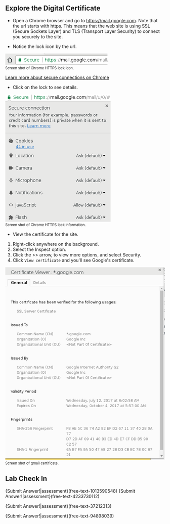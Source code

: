 

## Explore the Digital Certificate
 - Open a Chrome browser and go to https://mail.google.com.
Note that the url starts with https. This means that the web site is using SSL (Secure Sockets Layer) and TLS (Transport Layer Security) to connect you securely to the site.

 - Notice the lock icon by the url. 
<figure class="snippetimg" style="margin:0; width:100%">
  <img src=".guides/img/https-lock-icon.png">
  <figcaption style="font-size: 0.8em; text-align: left;">  Screen shot of Chrome HTTPS lock icon.  
</figure>



[Learn more about secure connections on Chrome](https://support.google.com/chrome/answer/95617?hl=en)

 - Click on the lock to see details. 

<figure class="snippetimg" style="margin:0; width:100%">
  <img src=".guides/img/https-lock-info.png">
  <figcaption style="font-size: 0.8em; text-align: left;">  Screen shot of Chrome HTTPS lock information.  
</figure>

 - View the certificate for the site. 

1.  Right-click anywhere on the background.
1.  Select the Inspect option.
1.  Click the >> arrow, to view more options, and select Security.
1.  Click ```View certificate``` and you'll see Google's certificate.

<figure class="snippetimg" style="margin:0; width:100%">
  <img src=".guides/img/chrome-cert.png">
  <figcaption style="font-size: 0.8em; text-align: left;">  Screen shot of gmail certificate.  
</figure>

## Lab Check In

{Submit Answer!|assessment}(free-text-1013590548)
{Submit Answer!|assessment}(free-text-4233730112)

{Submit Answer!|assessment}(free-text-37212313)

{Submit Answer!|assessment}(free-text-94898039)
